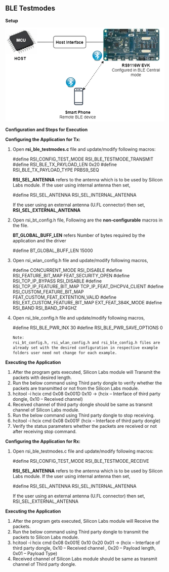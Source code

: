 ## BLE Testmodes ##

**Setup**

![Figure btm1: Setup Diagram for TestModes Example](resources/readme/images_btm1.png)


**Configuration and Steps for Execution**

**Configuring the Application for Tx:**

1. Open **rsi_ble_testmodes.c** file and update/modify following macros:

	 #define RSI_CONFIG_TEST_MODE                          RSI_BLE_TESTMODE_TRANSMIT
	 #define RSI_BLE_TX_PAYLOAD_LEN                        0x20
	 #define RSI_BLE_TX_PAYLOAD_TYPE                       PRBS9_SEQ


   **RSI_SEL_ANTENNA** refers to the antenna which is to be used by Silicon Labs module. 
   If the user using internal antenna then set,

	 #define RSI_SEL_ANTENNA                               RSI_SEL_INTERNAL_ANTENNA

   If the user using an external antenna (U.FL connector) then set, **RSI_SEL_EXTERNAL_ANTENNA**

2. Open rsi_bt_config.h file,
   Following are the **non-configurable** macros in the file.

   **BT_GLOBAL_BUFF_LEN** refers Number of bytes required by the application and the driver

	 #define BT_GLOBAL_BUFF_LEN                            15000

3. Open rsi_wlan_config.h file and update/modify following macros,

	 #define CONCURRENT_MODE                               RSI_DISABLE
	 #define RSI_FEATURE_BIT_MAP                           FEAT_SECURITY_OPEN
	 #define RSI_TCP_IP_BYPASS                             RSI_DISABLE
	 #define RSI_TCP_IP_FEATURE_BIT_MAP                    TCP_IP_FEAT_DHCPV4_CLIENT
	 #define RSI_CUSTOM_FEATURE_BIT_MAP                    FEAT_CUSTOM_FEAT_EXTENTION_VALID
	 #define RSI_EXT_CUSTOM_FEATURE_BIT_MAP                EXT_FEAT_384K_MODE
	 #define RSI_BAND                                      RSI_BAND_2P4GHZ

4. Open rsi_ble_config.h file and update/modify following macros,

	 #define RSI_BLE_PWR_INX                               30
	 #define RSI_BLE_PWR_SAVE_OPTIONS                      0

   ```
   Note:
   rsi_bt_config.h, rsi_wlan_config.h and rsi_ble_config.h files are already set with the desired configuration in respective example folders user need not change for each example.
   ```
   
**Executing the Application**

1. After the program gets executed, Silicon Labs module will Transmit the packets with desired length.
2. Run the below command using Third party dongle to verify whether the packets are transmitted or not from the Silicon Labs module.
3. hcitool -i hcix cmd 0x08 0x001D 0x10 → (hcix – Interface of third party dongle, 0x10 – Received  channel)
4. Received channel of third party dongle should be same as transmit channel of Silicon Labs module. 
5. Run the below command using Third party dongle to stop receiving.
6. hcitool -i hcix cmd 0x08 0x001F (hcix – Interface of third party dongle)
7. Verify the status parameters whether the packets are received or not after receiving stop command.

**Configuring the Application for Rx:**

1. Open rsi_ble_testmodes.c file and update/modify following macros:

	 #define RSI_CONFIG_TEST_MODE                      RSI_BLE_TESTMODE_RECEIVE

   **RSI_SEL_ANTENNA** refers to the antenna which is to be used by Silicon Labs module. 
   If the user using internal antenna then set,

	 #define RSI_SEL_ANTENNA                         RSI_SEL_INTERNAL_ANTENNA
 
   If the user using an external antenna (U.FL connector) then set, RSI_SEL_EXTERNAL_ANTENNA

**Executing the Application**

1. After the program gets executed, Silicon Labs module will Receive the packets.
2. Run the below command using Third party dongle to transmit the packets to Silicon Labs module.
3. hcitool -i hcix cmd 0x08 0x001E 0x10 0x20 0x01 → (hcix – Interface of third party dongle, 0x10 – Received  channel , 0x20 – Payload length, 0x01 – Payload Type)
4. Received channel of Silicon Labs module should be same as transmit channel of Third party dongle.